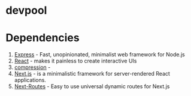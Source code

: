 # devpool

# Dependencies 
1. [Express](https://expressjs.com/) - Fast, unopinionated, minimalist web framework for Node.js
2. [React](https://reactjs.org/) - makes it painless to create interactive UIs
3. [compression](https://github.com/expressjs/compression) - 
4. [Next.js](https://github.com/zeit/next.js/) -  is a minimalistic framework for server-rendered React applications.
5. [Next-Routes](https://github.com/fridays/next-routes) - Easy to use universal dynamic routes for Next.js

